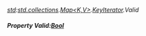 _[std](../../modules/std/std-module.md):[std.collections](../../modules/std/std-collections.md).[Map<K,V>](../../modules/std/std-collections-map.md).[KeyIterator](../../modules/std/std-collections-map-keyiterator.md).Valid_
##### Property Valid:[Bool](../../modules/wonkey/wonkey-types-bool.md)

